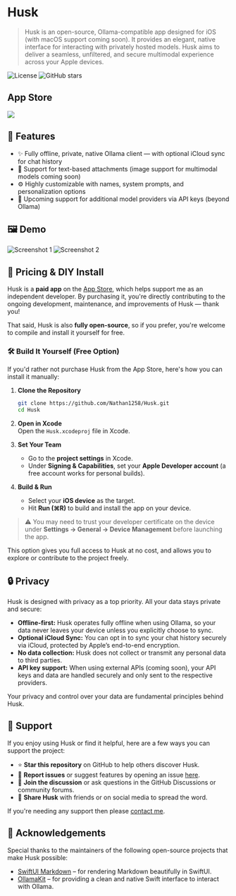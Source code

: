 # Husk

> Husk is an open-source, Ollama-compatible app designed for iOS (with macOS support coming soon). It provides an elegant, native interface for interacting with privately hosted models. Husk aims to deliver a seamless, unfiltered, and secure multimodal experience across your Apple devices.

![License](https://img.shields.io/github/license/nathan1258/husk)
![GitHub stars](https://img.shields.io/github/stars/nathan1258/husk?style=social)

## App Store

[<img src="https://github.com/Nathan1258/Husk/blob/main/assets/app-store.png">](https://apps.apple.com/gb/app/husk/id6746637464)

## 🚀 Features

- ✨ Fully offline, private, native Ollama client — with optional iCloud sync for chat history
- 📎 Support for text-based attachments (image support for multimodal models coming soon)
- ⚙️ Highly customizable with names, system prompts, and personalization options
- 🔌 Upcoming support for additional model providers via API keys (beyond Ollama)

## 🖼️ Demo

![Screenshot 1](https://github.com/Nathan1258/Husk/blob/main/assets/Husk%20-%20Generic%20Screenshot%20-%201.png)
![Screenshot 2](https://github.com/Nathan1258/Husk/blob/main/assets/Husk%20-%20Generic%20Screenshot%20-%202.png)

## 💸 Pricing & DIY Install

Husk is a **paid app** on the [App Store](#app-store), which helps support me as an independent developer. By purchasing it, you're directly contributing to the ongoing development, maintenance, and improvements of Husk — thank you!

That said, Husk is also **fully open-source**, so if you prefer, you're welcome to compile and install it yourself for free.

### 🛠️ Build It Yourself (Free Option)

If you'd rather not purchase Husk from the App Store, here's how you can install it manually:

1. **Clone the Repository**  
   ```bash
   git clone https://github.com/Nathan1258/Husk.git
   cd Husk
   ```

2. **Open in Xcode**  
   Open the `Husk.xcodeproj` file in Xcode.

3. **Set Your Team**  
   - Go to the **project settings** in Xcode.
   - Under **Signing & Capabilities**, set your **Apple Developer account** (a free account works for personal builds).

4. **Build & Run**  
   - Select your **iOS device** as the target.
   - Hit **Run (⌘R)** to build and install the app on your device.

> ⚠️ You may need to trust your developer certificate on the device under **Settings → General → Device Management** before launching the app.

This option gives you full access to Husk at no cost, and allows you to explore or contribute to the project freely.

## 🔒 Privacy

Husk is designed with privacy as a top priority. All your data stays private and secure:

- **Offline-first:** Husk operates fully offline when using Ollama, so your data never leaves your device unless you explicitly choose to sync.
- **Optional iCloud Sync:** You can opt in to sync your chat history securely via iCloud, protected by Apple’s end-to-end encryption.
- **No data collection:** Husk does not collect or transmit any personal data to third parties.
- **API key support:** When using external APIs (coming soon), your API keys and data are handled securely and only sent to the respective providers.

Your privacy and control over your data are fundamental principles behind Husk.

## 🙏 Support

If you enjoy using Husk or find it helpful, here are a few ways you can support the project:

- ⭐️ **Star this repository** on GitHub to help others discover Husk.
- 🐞 **Report issues** or suggest features by opening an issue [here](https://github.com/Nathan1258/Husk/issues).
- 💬 **Join the discussion** or ask questions in the GitHub Discussions or community forums.
- 📢 **Share Husk** with friends or on social media to spread the word.

If you're needing any support then please [contact me](mailto:husk-app@pm.com).

## 🙏 Acknowledgements

Special thanks to the maintainers of the following open-source projects that make Husk possible:

- [SwiftUI Markdown](https://github.com/gonzalezreal/swift-markdown-ui) – for rendering Markdown beautifully in SwiftUI.
- [OllamaKit](https://github.com/kevinhermawan/OllamaKit) – for providing a clean and native Swift interface to interact with Ollama.
